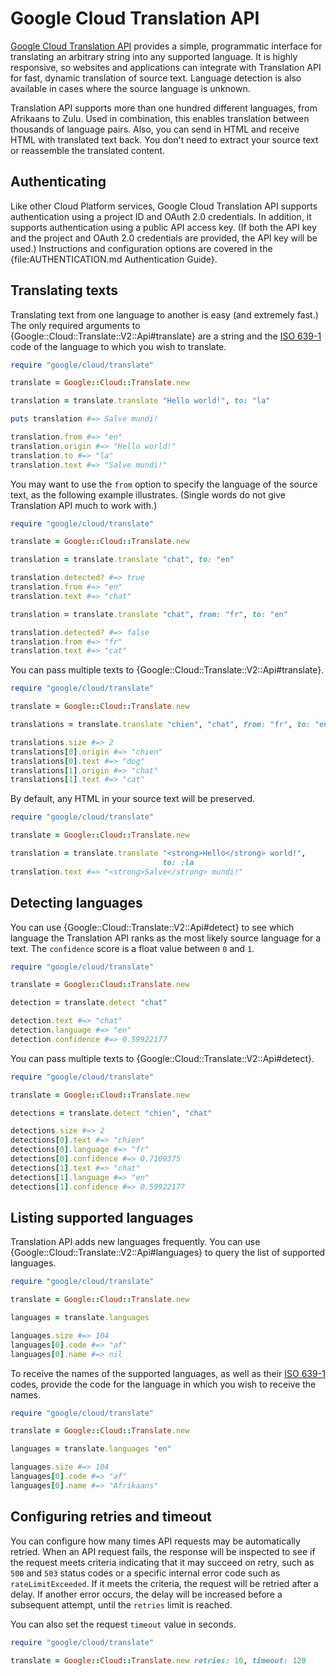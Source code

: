 # Google Cloud Translation API

[Google Cloud Translation API](https://cloud.google.com/translation/)
provides a simple, programmatic interface for translating an arbitrary
string into any supported language. It is highly responsive, so websites
and applications can integrate with Translation API for fast, dynamic
translation of source text. Language detection is also available in cases
where the source language is unknown.

Translation API supports more than one hundred different languages, from
Afrikaans to Zulu. Used in combination, this enables translation between
thousands of language pairs. Also, you can send in HTML and receive HTML
with translated text back. You don't need to extract your source text or
reassemble the translated content.

## Authenticating

Like other Cloud Platform services, Google Cloud Translation API supports
authentication using a project ID and OAuth 2.0 credentials. In addition,
it supports authentication using a public API access key. (If both the API
key and the project and OAuth 2.0 credentials are provided, the API key
will be used.) Instructions and configuration options are covered in the
{file:AUTHENTICATION.md Authentication Guide}.

## Translating texts

Translating text from one language to another is easy (and extremely
fast.) The only required arguments to
{Google::Cloud::Translate::V2::Api#translate} are a string and the [ISO
639-1](https://en.wikipedia.org/wiki/List_of_ISO_639-1_codes) code of the
language to which you wish to translate.

```ruby
require "google/cloud/translate"

translate = Google::Cloud::Translate.new

translation = translate.translate "Hello world!", to: "la"

puts translation #=> Salve mundi!

translation.from #=> "en"
translation.origin #=> "Hello world!"
translation.to #=> "la"
translation.text #=> "Salve mundi!"
```

You may want to use the `from` option to specify the language of the
source text, as the following example illustrates. (Single words do not
give Translation API much to work with.)

```ruby
require "google/cloud/translate"

translate = Google::Cloud::Translate.new

translation = translate.translate "chat", to: "en"

translation.detected? #=> true
translation.from #=> "en"
translation.text #=> "chat"

translation = translate.translate "chat", from: "fr", to: "en"

translation.detected? #=> false
translation.from #=> "fr"
translation.text #=> "cat"
```

You can pass multiple texts to {Google::Cloud::Translate::V2::Api#translate}.

```ruby
require "google/cloud/translate"

translate = Google::Cloud::Translate.new

translations = translate.translate "chien", "chat", from: "fr", to: "en"

translations.size #=> 2
translations[0].origin #=> "chien"
translations[0].text #=> "dog"
translations[1].origin #=> "chat"
translations[1].text #=> "cat"
```

By default, any HTML in your source text will be preserved.

```ruby
require "google/cloud/translate"

translate = Google::Cloud::Translate.new

translation = translate.translate "<strong>Hello</strong> world!",
                                  to: :la
translation.text #=> "<strong>Salve</strong> mundi!"
```

## Detecting languages

You can use {Google::Cloud::Translate::V2::Api#detect} to see which language
the Translation API ranks as the most likely source language for a text.
The `confidence` score is a float value between `0` and `1`.

```ruby
require "google/cloud/translate"

translate = Google::Cloud::Translate.new

detection = translate.detect "chat"

detection.text #=> "chat"
detection.language #=> "en"
detection.confidence #=> 0.59922177
```

You can pass multiple texts to {Google::Cloud::Translate::V2::Api#detect}.

```ruby
require "google/cloud/translate"

translate = Google::Cloud::Translate.new

detections = translate.detect "chien", "chat"

detections.size #=> 2
detections[0].text #=> "chien"
detections[0].language #=> "fr"
detections[0].confidence #=> 0.7109375
detections[1].text #=> "chat"
detections[1].language #=> "en"
detections[1].confidence #=> 0.59922177
```

## Listing supported languages

Translation API adds new languages frequently. You can use
{Google::Cloud::Translate::V2::Api#languages} to query the list of supported
languages.

```ruby
require "google/cloud/translate"

translate = Google::Cloud::Translate.new

languages = translate.languages

languages.size #=> 104
languages[0].code #=> "af"
languages[0].name #=> nil
```

To receive the names of the supported languages, as well as their [ISO
639-1](https://en.wikipedia.org/wiki/List_of_ISO_639-1_codes) codes,
provide the code for the language in which you wish to receive the names.

```ruby
require "google/cloud/translate"

translate = Google::Cloud::Translate.new

languages = translate.languages "en"

languages.size #=> 104
languages[0].code #=> "af"
languages[0].name #=> "Afrikaans"
```

## Configuring retries and timeout

You can configure how many times API requests may be automatically
retried. When an API request fails, the response will be inspected to see
if the request meets criteria indicating that it may succeed on retry,
such as `500` and `503` status codes or a specific internal error code
such as `rateLimitExceeded`. If it meets the criteria, the request will be
retried after a delay. If another error occurs, the delay will be
increased before a subsequent attempt, until the `retries` limit is
reached.

You can also set the request `timeout` value in seconds.

```ruby
require "google/cloud/translate"

translate = Google::Cloud::Translate.new retries: 10, timeout: 120
```
